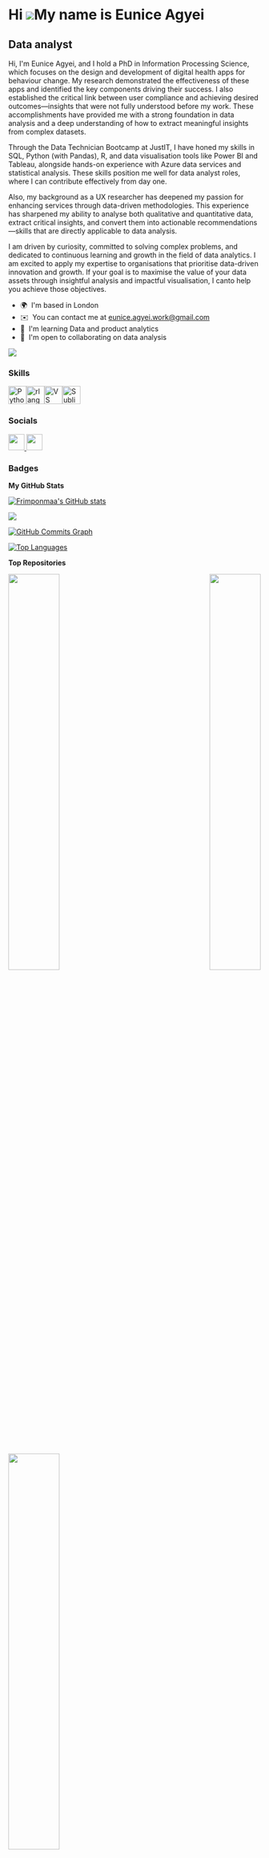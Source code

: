 Hi ![](https://user-images.githubusercontent.com/18350557/176309783-0785949b-9127-417c-8b55-ab5a4333674e.gif)My name is Eunice Agyei
====================================================================================================================================

Data analyst
------------

Hi, I'm Eunice Agyei, and I hold a PhD in Information Processing Science, which focuses on the design and development of digital health apps for behaviour change. My research demonstrated the effectiveness of these apps and identified the key components driving their success. I also established the critical link between user compliance and achieving desired outcomes—insights that were not fully understood before my work. These accomplishments have provided me with a strong foundation in data analysis and a deep understanding of how to extract meaningful insights from complex datasets.

Through the Data Technician Bootcamp at JustIT, I have honed my skills in SQL, Python (with Pandas), R, and data visualisation tools like Power BI and Tableau, alongside hands-on experience with Azure data services and statistical analysis. These skills position me well for data analyst roles, where I can contribute effectively from day one.

Also, my background as a UX researcher has deepened my passion for enhancing services through data-driven methodologies. This experience has sharpened my ability to analyse both qualitative and quantitative data, extract critical insights, and convert them into actionable recommendations—skills that are directly applicable to data analysis.

I am driven by curiosity, committed to solving complex problems, and dedicated to continuous learning and growth in the field of data analytics. I am excited to apply my expertise to organisations that prioritise data-driven innovation and growth. If your goal is to maximise the value of your data assets through insightful analysis and impactful visualisation, I canto help you achieve those objectives.

* 🌍  I'm based in London
* ✉️  You can contact me at [eunice.agyei.work@gmail.com](mailto:eunice.agyei.work@gmail.com) 
* 🧠  I'm learning Data and product analytics
* 🤝  I'm open to collaborating on data analysis

<a href="https://www.github.com/Frimponmaa" target="_blank" rel="noreferrer"><img
src="https://img.shields.io/github/followers/Frimponmaa?logo=github&style=for-the-badge&color=0891b2&labelColor=1c1917" /></a>

### Skills


<p align="left">
<a href="https://www.python.org/" target="_blank" rel="noreferrer"><img src="https://raw.githubusercontent.com/danielcranney/readme-generator/main/public/icons/skills/python-colored.svg" width="36" height="36" alt="Python" /></a><a href="https://www.r-project.org/" target="_blank" rel="noreferrer"><img src="https://raw.githubusercontent.com/danielcranney/readme-generator/main/public/icons/skills/rlang-colored.svg" width="36" height="36" alt="rlang" /></a><a href="https://code.visualstudio.com/" target="_blank" rel="noreferrer"><img src="https://raw.githubusercontent.com/danielcranney/readme-generator/main/public/icons/skills/visualstudiocode.svg" width="36" height="36" alt="VS Code" /></a><a href="https://www.sublimetext.com/index2" target="_blank" rel="noreferrer"><img src="https://raw.githubusercontent.com/danielcranney/readme-generator/main/public/icons/skills/sublimetext.svg" width="36" height="36" alt="Sublime Text" /></a>
</p>


### Socials

<p align="left"> <a href="https://www.github.com/Frimponmaa" target="_blank" rel="noreferrer"> <picture> <source media="(prefers-color-scheme: dark)" srcset="https://raw.githubusercontent.com/danielcranney/readme-generator/main/public/icons/socials/github-dark.svg" /> <source media="(prefers-color-scheme: light)" srcset="https://raw.githubusercontent.com/danielcranney/readme-generator/main/public/icons/socials/github.svg" /> <img src="https://raw.githubusercontent.com/danielcranney/readme-generator/main/public/icons/socials/github.svg" width="32" height="32" /> </picture> </a> <a href="https://www.linkedin.com/in/euniceagyei" target="_blank" rel="noreferrer"> <picture> <source media="(prefers-color-scheme: dark)" srcset="https://raw.githubusercontent.com/danielcranney/readme-generator/main/public/icons/socials/linkedin-dark.svg" /> <source media="(prefers-color-scheme: light)" srcset="https://raw.githubusercontent.com/danielcranney/readme-generator/main/public/icons/socials/linkedin.svg" /> <img src="https://raw.githubusercontent.com/danielcranney/readme-generator/main/public/icons/socials/linkedin.svg" width="32" height="32" /> </picture> </a></p>

### Badges

<b>My GitHub Stats</b>

<a href="http://www.github.com/Frimponmaa"><img src="https://github-readme-stats.vercel.app/api?username=Frimponmaa&show_icons=true&hide=&count_private=true&title_color=0891b2&text_color=ffffff&icon_color=0891b2&bg_color=1c1917&hide_border=true&show_icons=true" alt="Frimponmaa's GitHub stats" /></a>

<a href="http://www.github.com/Frimponmaa"><img src="https://github-readme-streak-stats.herokuapp.com/?user=Frimponmaa&stroke=ffffff&background=1c1917&ring=0891b2&fire=0891b2&currStreakNum=ffffff&currStreakLabel=0891b2&sideNums=ffffff&sideLabels=ffffff&dates=ffffff&hide_border=true" /></a>

<a href="http://www.github.com/Frimponmaa"><img src="https://github-readme-activity-graph.cyclic.app/graph?username=Frimponmaa&bg_color=1c1917&color=ffffff&line=0891b2&point=ffffff&area_color=1c1917&area=true&hide_border=true&custom_title=GitHub%20Commits%20Graph" alt="GitHub Commits Graph" /></a>

<a href="https://github.com/Frimponmaa" align="left"><img src="https://github-readme-stats.vercel.app/api/top-langs/?username=Frimponmaa&langs_count=10&title_color=0891b2&text_color=ffffff&icon_color=0891b2&bg_color=1c1917&hide_border=true&locale=en&custom_title=Top%20%Languages" alt="Top Languages" /></a>

<b>Top Repositories</b>

<div width="100%" align="center"><a href="https://github.com/Frimponmaa/https://github.com/Frimponmaa/Data_analysis_with_R" align="left"><img align="left" width="45%" src="https://github-readme-stats.vercel.app/api/pin/?username=Frimponmaa&repo=https://github.com/Frimponmaa/Data_analysis_with_R&title_color=0891b2&text_color=ffffff&icon_color=0891b2&bg_color=1c1917&hide_border=true&locale=en" /></a><a href="https://github.com/Frimponmaa/https://github.com/Frimponmaa/Data_analysis_Python" align="right"><img align="right" width="45%" src="https://github-readme-stats.vercel.app/api/pin/?username=Frimponmaa&repo=https://github.com/Frimponmaa/Data_analysis_Python&title_color=0891b2&text_color=ffffff&icon_color=0891b2&bg_color=1c1917&hide_border=true&locale=en" /></a></div><br /><br /><br /><br /><br /><br /><br />

<br /><br /><br /><br /><br />

<div width="100%" align="center"><a href="https://github.com/Frimponmaa/https://github.com/Frimponmaa/SQL" align="left"><img align="left" width="45%" src="https://github-readme-stats.vercel.app/api/pin/?username=Frimponmaa&repo=https://github.com/Frimponmaa/SQL&title_color=0891b2&text_color=ffffff&icon_color=0891b2&bg_color=1c1917&hide_border=true&locale=en" /></a></div>
